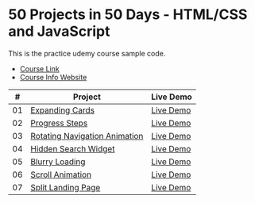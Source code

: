 # 50 Projects in 50 Days - HTML/CSS and JavaScript

This is the practice udemy course sample code.

-   [Course Link](https://www.udemy.com/course/50-projects-50-days)
-   [Course Info Website](https://50projects50days.com)


|  #  | Project                                                                                                                     | Live Demo                                                                         |
| :-: | --------------------------------------------------------------------------------------------------------------------------- | --------------------------------------------------------------------------------- |
| 01  | [Expanding Cards](https://github.com/e04ji3w94gj94/50-Projects-In-50-Days---HTML-CSS-JavaScript/tree/main/Day1-ExpandingCards)                             | [Live Demo](https://e04ji3w94gj94.github.io/50-Projects-In-50-Days---HTML-CSS-JavaScript/Day1-ExpandingCards)               |
| 02  | [Progress Steps](https://github.com/e04ji3w94gj94/50-Projects-In-50-Days---HTML-CSS-JavaScript/tree/main/Day2-ProgressSteps)                               | [Live Demo](https://e04ji3w94gj94.github.io/50-Projects-In-50-Days---HTML-CSS-JavaScript/Day2-ProgressSteps)                |
| 03  | [Rotating Navigation Animation](https://github.com/e04ji3w94gj94/50-Projects-In-50-Days---HTML-CSS-JavaScript/tree/main/Day3-RotatingNavigation) | [Live Demo](https://e04ji3w94gj94.github.io/50-Projects-In-50-Days---HTML-CSS-JavaScript/Day3-RotatingNavigation) |
| 04  | [Hidden Search Widget](https://github.com/e04ji3w94gj94/50-Projects-In-50-Days---HTML-CSS-JavaScript/tree/main/Day4-HiddenSearchWidget) | [Live Demo](https://e04ji3w94gj94.github.io/50-Projects-In-50-Days---HTML-CSS-JavaScript/Day4-HiddenSearchWidget) |
| 05  | [Blurry Loading](https://github.com/e04ji3w94gj94/50-Projects-In-50-Days---HTML-CSS-JavaScript/tree/main/Day5-BlurryLoading) | [Live Demo](https://e04ji3w94gj94.github.io/50-Projects-In-50-Days---HTML-CSS-JavaScript/Day5-BlurryLoading) |
| 06  | [Scroll Animation](https://github.com/e04ji3w94gj94/50-Projects-In-50-Days---HTML-CSS-JavaScript/tree/main/Day6-ScrollAnimation) | [Live Demo](https://e04ji3w94gj94.github.io/50-Projects-In-50-Days---HTML-CSS-JavaScript/Day6-ScrollAnimation) |
| 07  | [Split Landing Page](https://github.com/e04ji3w94gj94/50-Projects-In-50-Days---HTML-CSS-JavaScript/tree/main/Day7-SplitLandingPage) | [Live Demo](https://e04ji3w94gj94.github.io/50-Projects-In-50-Days---HTML-CSS-JavaScript/Day7-SplitLandingPage) |